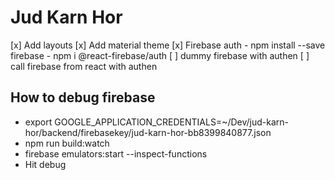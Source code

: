 # Jud Karn Hor

[x] Add layouts
[x] Add material theme
[x] Firebase auth
    - npm install --save firebase
    - npm i @react-firebase/auth
[ ] dummy firebase with authen
[ ] call firebase from react with authen


## How to debug firebase
- export GOOGLE_APPLICATION_CREDENTIALS=~/Dev/jud-karn-hor/backend/firebasekey/jud-karn-hor-bb8399840877.json 
- npm run build:watch
- firebase emulators:start --inspect-functions
- Hit debug